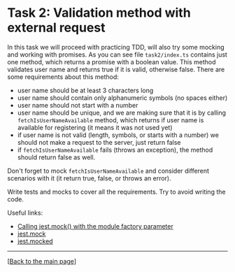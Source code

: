 # Task 2: Validation method with external request

In this task we will proceed with practicing TDD, will also try some mocking and working with promises. As you can see file `task2/index.ts` contains just one method, which returns a promise with a boolean value. This method validates user name and returns true if it is valid, otherwise false. There are some requirements about this method:

- user name should be at least 3 characters long
- user name should contain only alphanumeric symbols (no spaces either)
- user name should not start with a number
- user name should be unique, and we are making sure that it is by calling `fetchIsUserNameAvailable` method, which returns if user name is available for registering (it means it was not used yet)
- if user name is not valid (length, symbols, or starts with a number) we should not make a request to the server, just return false
- if `fetchIsUserNameAvailable` fails (throws an exception), the method should return false as well.

Don't forget to mock `fetchIsUserNameAvailable` and consider different scenarios with it (it return true, false, or throws an error).

Write tests and mocks to cover all the requirements. Try to avoid writing the code.

Useful links:

- [Calling jest.mock() with the module factory parameter](https://jestjs.io/docs/es6-class-mocks#calling-jestmock-with-the-module-factory-parameter)
- [jest.mock](https://jestjs.io/docs/upgrading-to-jest29#jest-mock)
- [jest.mocked](https://jestjs.io/docs/mock-function-api#jestmockedsource-options)

---

[[Back to the main page](../README.md)]
